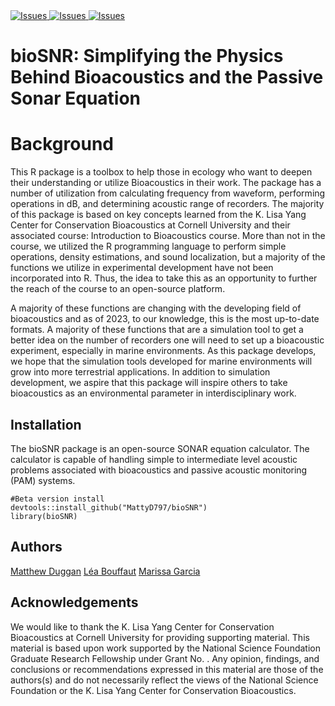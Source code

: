 <a href="https://img.shields.io/github/issues/MattyD797/bioSNR">
    <img alt="Issues" src="https://img.shields.io/github/issues/MattyD797/bioSNR" />
  </a>
  
 <a href=" https://img.shields.io/github/r-package/v/MattyD797/bioSNR">
    <img alt="Issues" src=" https://img.shields.io/github/r-package/v/MattyD797/bioSNR" />
  </a> 
  
 <a href="https://img.shields.io/github/last-commit/MattyD797/bioSNR">
    <img alt="Issues" src="https://img.shields.io/github/last-commit/MattyD797/bioSNR" />
  </a> 

# bioSNR: Simplifying the Physics Behind Bioacoustics and the Passive Sonar Equation

# Background

This R package is a toolbox to help those in ecology who want to deepen their understanding or utilize Bioacoustics in their work. 
The package has a number of utilization from calculating frequency from waveform, performing operations in dB, and determining acoustic range of recorders. 
The majority of this package is based on key concepts learned from the K. Lisa Yang Center for Conservation Bioacoustics at Cornell University and 
their associated course: Introduction to Bioacoustics course. More than not in the course, we utilized the R programming language to perform 
simple operations, density estimations, and sound localization, but a majority of the functions we utilize in experimental development 
have not been incorporated into R. Thus, the idea to take this as an opportunity to further the reach of the course to an open-source platform. 

A majority of these functions are changing with the developing field of bioacoustics and as of 2023, to our knowledge, this is the most up-to-date formats. A majority of these
functions that are a simulation tool to get a better idea on the number of recorders one will need to set up a bioacoustic experiment, especially in 
marine environments. As this package develops, we hope that the simulation tools developed for marine environments will grow into more terrestrial applications. In addition
to simulation development, we aspire that this package will inspire others to take bioacoustics as an environmental parameter in interdisciplinary work.

## Installation

The bioSNR package is an open-source SONAR equation calculator. The calculator is capable of handling simple to intermediate level acoustic problems associated with bioacoustics and passive acoustic monitoring (PAM) systems. 

```
#Beta version install
devtools::install_github("MattyD797/bioSNR")
library(bioSNR)
```

## Authors

[Matthew Duggan]()
[Léa Bouffaut]()
[Marissa Garcia]()

## Acknowledgements

We would like to thank the K. Lisa Yang Center for Conservation Bioacoustics at Cornell University for providing supporting material. 
This material is based upon work supported by the National Science Foundation Graduate Research Fellowship under Grant No. . Any opinion, findings, and conclusions or recommendations expressed in this material are those of the authors(s) and do not necessarily reflect the views of the National Science Foundation or the K. Lisa Yang Center for Conservation Bioacoustics.






